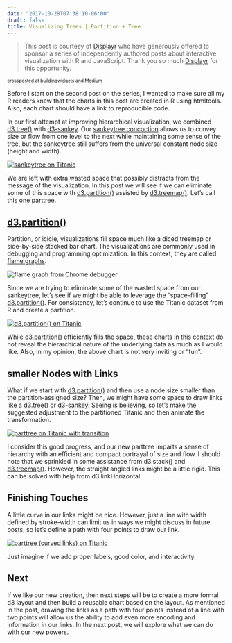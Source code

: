 ```yaml
---
date: "2017-10-28T07:38:10-06:00"
draft: false
title: Visualizing Trees | Partition + Tree
---
```


<blockquote class="blockquote-type1">This post is courtesy of <a href="http://displayr.com")>Displayr</a> who have generously offered to sponsor a series of independently authored posts about interactive visualization with R and JavaScript. Thank you so much <a href="http://displayr.com")>Displayr</a> for this opportunity.</blockquote>

<span style="font-size:0.75em;">
crossposted at <a href="https://buildingwidgets.com/blog">buildingwidgets</a> and <a href="https://medium.com/@timelyportfolio">Medium</a>
</span>

Before I start on the second post on the series, I wanted to make sure all my R readers knew that the charts in this post are created in R using htmltools. Also, each chart should have a link to reproducible code.

In our first attempt at improving hierarchical visualization, we combined [d3.tree()](https://github.com/d3/d3-hierarchy#tree) with [d3-sankey](https://github.com/d3/d3-sankey). Our [sankeytree concoction](https://app.displayr.com/Dashboard?id=e0c54314-c6c9-4f7a-a7c0-a64f35df897a) allows us to convey size or flow from one level to the next while maintaining some sense of the tree, but the sankeytree still suffers from the universal constant node size (height and width).

[![sankeytree on Titanic](images/sankeytree_sankeytree_titanic.png)](https://bl.ocks.org/timelyportfolio/34296462d01cc80915d1f01431723763)

We are left with extra wasted space that possibly distracts from the message of the visualization. In this post we will see if we can eliminate some of this space with [d3.partition()](https://github.com/d3/d3-hierarchy#partition) assisted by [d3.treemap()](https://github.com/d3/d3-hierarchy#treemap). Let’s call this one parttree.

## [d3.partition()](https://github.com/d3/d3-hierarchy#partition)

Partition, or icicle, visualizations fill space much like a diced treemap or side-by-side stacked bar chart. The visualizations are commonly used in debugging and programming optimization. In this context, they are called [flame graphs](http://www.brendangregg.com/flamegraphs.html).

![flame graph from Chrome debugger](images/parttree_icicle_stacktrace.png)

Since we are trying to eliminate some of the wasted space from our sankeytree, let’s see if we might be able to leverage the “space-filling” [d3.partition()](https://github.com/d3/d3-hierarchy#partition). For consistency, let’s continue to use the Titanic dataset from R and create a partition.

[![d3.partition() on Titanic](images/parttree_d3partition.png)](https://bl.ocks.org/timelyportfolio/33f3c4c3c9297fb3540366ab37a5f56e)

While [d3.partition()](https://github.com/d3/d3-hierarchy#partition) efficiently fills the space, these charts in this context do not reveal the hierarchical nature of the underlying data as much as I would like. Also, in my opinion, the above chart is not very inviting or “fun”.

## smaller Nodes with Links

What if we start with [d3.partition()](https://github.com/d3/d3-hierarchy#partition) and then use a node size smaller than the partition-assigned size? Then, we might have some space to draw links like a [d3.tree()](https://github.com/d3/d3-hierarchy#tree) or [d3-sankey](https://github.com/d3/d3-sankey). Seeing is believing, so let’s make the suggested adjustment to the partitioned Titanic and then animate the transformation.

[![parttree on Titanic with transition](images/parttree_parttree_titanic.gif)](https://bl.ocks.org/timelyportfolio/a6f2f931935025b0476ea6180d348c59)

I consider this good progress, and our new parttree imparts a sense of hierarchy with an efficient and compact portrayal of size and flow. I should note that we sprinkled in some assistance from d3.stack() and [d3.treemap()](https://github.com/d3/d3-hierarchy#treemap).
However, the straight angled links might be a little rigid. This can be solved with help from d3.linkHorizontal.

## Finishing Touches

A little curve in our links might be nice. However, just a line with width defined by stroke-width can limit us in ways we might discuss in future posts, so let’s define a path with four points to draw our link.

[![parttree (curved links) on Titanic](images/parttree_parttree_curved.png)](http://blockbuilder.org/timelyportfolio/9a7aa89d3c18f5a436ae50040191d882)

Just imagine if we add proper labels, good color, and interactivity.

## Next

If we like our new creation, then next steps will be to create a more formal d3 layout and then build a reusable chart based on the layout. As mentioned in the post, drawing the links as a path with four points instead of a line with two points will allow us the ability to add even more encoding and information in our links. In the next post, we will explore what we can do with our new powers.